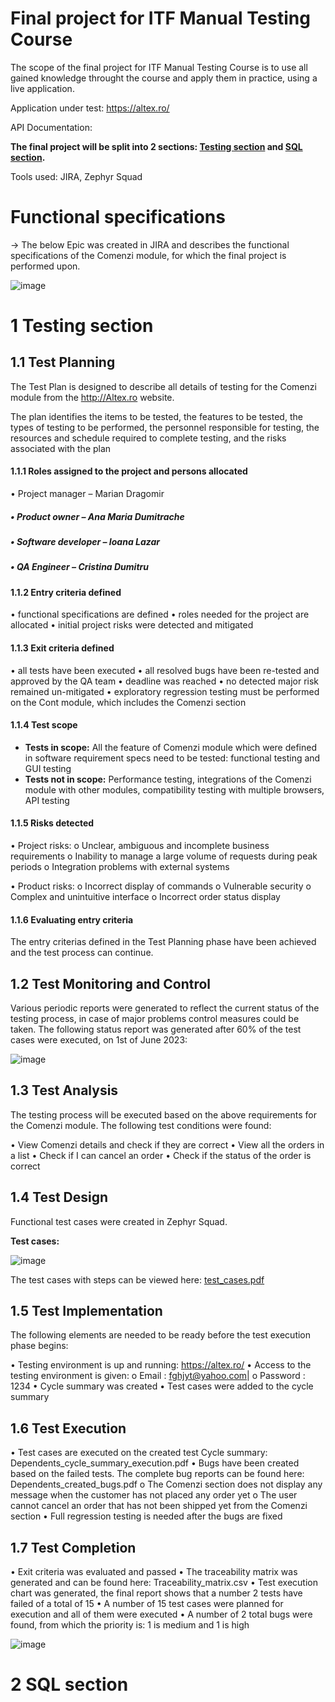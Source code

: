 

# Final project for ITF Manual Testing Course

The scope of the final project for ITF Manual Testing Course is to use all gained knowledge throught the course and apply them in practice, using a live application. 

Application under test: https://altex.ro/

API Documentation: 

**The final project will be split into 2 sections: [Testing section](https://github.com/Dumitru-Cristina/Proiect-Practic-Testare-Manuala/edit/main/README.md#1-testing-section) and [SQL section](https://github.com/Dumitru-Cristina/Proiect-Practic-Testare-Manuala/edit/main/README.md#2-sql-section).**

Tools used: JIRA, Zephyr Squad

# Functional specifications

-> The below Epic was created in JIRA and describes the functional specifications of the Comenzi module, for which the final project is performed upon.

![image](https://github.com/Dumitru-Cristina/Proiect-Practic-Testare-Manuala/assets/130222619/84b5c163-8277-4ae8-b155-2ded89d9d04d)


# 1 Testing section

## 1.1 Test Planning

The Test Plan is designed to describe all details of testing for the Comenzi module from the http://Altex.ro website.

The plan identifies the items to be tested, the features to be tested, the types of testing to be performed, the personnel responsible for testing, the resources and schedule required to complete testing, and the risks associated with the plan


#### 1.1.1 Roles assigned to the project and persons allocated

•	Project manager – Marian Dragomir
##### •	Product owner – Ana Maria Dumitrache
##### •	Software developer – Ioana Lazar
##### •	QA Engineer – Cristina Dumitru

#### 1.1.2 Entry criteria defined

•	functional specifications are defined
•	roles needed for the project are allocated
•	initial project risks were detected and mitigated

#### 1.1.3 Exit criteria defined

•	all tests have been executed
•	all resolved bugs have been re-tested and approved by the QA team
•	deadline was reached
•	no detected major risk remained un-mitigated
•	exploratory regression testing must be performed on the Cont module, which includes the Comenzi section

#### 1.1.4 Test scope

* __Tests in scope:__ All the feature of Comenzi module which were defined in software requirement specs need to be tested: functional testing and GUI testing 
* __Tests not in scope:__ Performance testing, integrations of the Comenzi module with other modules, compatibility testing with multiple browsers, API testing

#### 1.1.5 Risks detected

•	Project risks: 
   o	Unclear, ambiguous and incomplete business requirements
   o	Inability to manage a large volume of requests during peak periods
   o	Integration problems with external systems
   
•	Product risks: 
   o	Incorrect display of commands
   o	Vulnerable security
   o	Complex and unintuitive interface
   o	Incorrect order status display



#### 1.1.6 Evaluating entry criteria

The entry criterias defined in the Test Planning phase have been achieved and the test process can continue. 

## 1.2 Test Monitoring and Control

Various periodic reports were generated to reflect the current status of the testing process, in case of major problems control measures could be taken. The following status report was generated after 60% of the test cases were executed, on 1st of June 2023: 

![image](https://github.com/Dumitru-Cristina/Proiect-Practic-Testare-Manuala/assets/130222619/d4a2f791-a440-43b1-a181-950da657be36)


## 1.3 Test Analysis

The testing process will be executed based on the above requirements for the Comenzi module. The following test conditions were found:

•	View Comenzi details and check if they are correct
•	View all the orders in a list
•	Check if I can cancel an order
•	Check if the status of the order is correct


## 1.4 Test Design

Functional test cases were created in Zephyr Squad. 

**Test cases:**

![image](https://github.com/Dumitru-Cristina/Proiect-Practic-Testare-Manuala/assets/130222619/3c6f3fb0-e115-45ac-b1b2-9ffd1e5b274b)



The test cases with steps can be viewed here: [test_cases.pdf]()

## 1.5 Test Implementation

The following elements are needed to be ready before the test execution phase begins:

•	Testing environment is up and running:   https://altex.ro/
•	Access to the testing environment is given: 
   o	Email :   fghjyt@yahoo.com| 
   o	Password : 1234
•	Cycle summary was created
•	Test cases were added to the cycle summary


## 1.6 Test Execution

•	Test cases are executed on the created test Cycle summary: Dependents_cycle_summary_execution.pdf
•	Bugs have been created based on the failed tests. The complete bug reports can be found here: Dependents_created_bugs.pdf
   o	The Comenzi section does not display any message when the customer has not placed any order yet
   o	The user cannot cancel an order that has not been shipped yet from the Comenzi section
•	Full regression testing is needed after the bugs are fixed



## 1.7 Test Completion

•	Exit criteria was evaluated and passed
•	The traceability matrix was generated and can be found here: Traceability_matrix.csv
•	Test execution chart was generated, the final report shows that a number 2 tests have failed of a total of 15
•	A number of 15 test cases were planned for execution and all of them were executed
•	A number of 2 total bugs were found, from which the priority is: 1 is medium and 1 is high

![image](https://github.com/Dumitru-Cristina/Proiect-Practic-Testare-Manuala/assets/130222619/b118599e-7751-472b-9556-9945bacaff57)


# 2 SQL section
